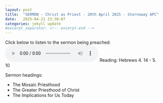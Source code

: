 ```yaml
---
layout: post
title:  "SERMON - Christ as Priest - 20th April 2025 - Stornoway APC"
date:   2025-04-21 23:30:07
categories: jekyll update
#excerpt_separator: <!-- excerpt-end -->
---
```

Click below to listen to the sermon being preached:
<audio controls>
<source src="/media/priest.mp3" type="audio/mpeg">
Your browser does not support the audio element.
</audio>
Reading: Hebrews 4. 14 - 5. 10

Sermon headings:
* The Mosaic Priesthood
* The Greater Priesthood of Christ
* The Implications for Us Today
